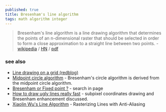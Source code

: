 ```yaml
---
published: true
title: Bresenham's line algorithm
tags: math algorithm integer
---
```

> Bresenham's line algorithm is a line drawing algorithm that determines the points of an n-dimensional raster that should be selected in order to form a close approximation to a straight line between two points. - [wikipedia](https://en.wikipedia.org/wiki/Bresenham%27s_line_algorithm) / [HN](https://news.ycombinator.com/item?id=26777800) / [pdf](http://members.chello.at/%7Eeasyfilter/Bresenham.pdf)

### see also
- [Line drawing on a grid (redblog)](https://www.redblobgames.com/grids/line-drawing.html)
- [Midpoint circle algorithm](https://en.wikipedia.org/wiki/Midpoint_circle_algorithm) - Bresenham's circle algorithm is derived from the midpoint circle algorithm.
- [Bresenham or Fixed point ?](http://david.carybros.com/html/computer_graphics_tools.html) - search in page
- [How to draw ugly lines really fast](https://cohost.org/tomforsyth/post/648716-how-to-draw-ugly-lin) - subpixel coordinates drawing and Bresenham enhancement discussed.
- [Xiaolin Wu's Line Algorithm](https://www.youtube.com/watch?v=f3Rs20k-hcI)  - Rasterizing Lines with Anti-Aliasing 